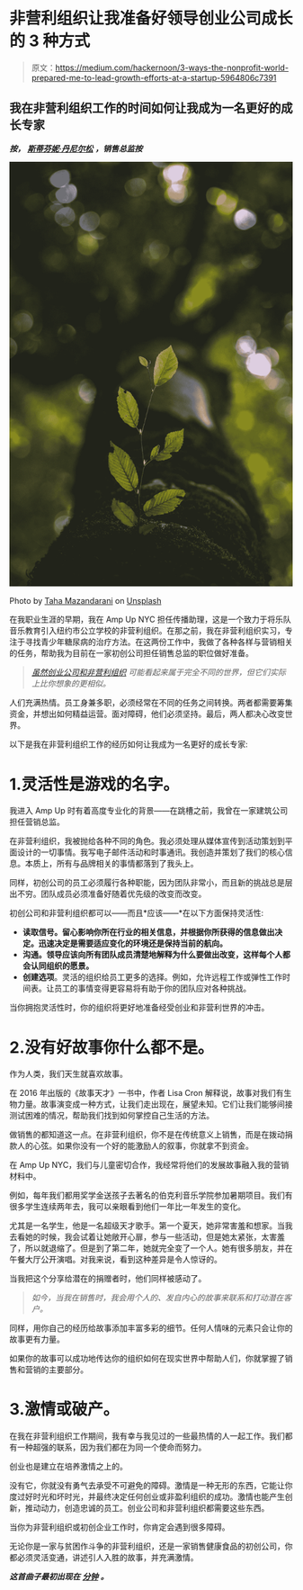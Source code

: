 # 非营利组织让我准备好领导创业公司成长的 3 种方式

> 原文：<https://medium.com/hackernoon/3-ways-the-nonprofit-world-prepared-me-to-lead-growth-efforts-at-a-startup-5964806c7391>

## 我在非营利组织工作的时间如何让我成为一名更好的成长专家

***按，*** [***斯蒂芬妮·丹尼尔松***](https://medium.com/u/3734b7a7562d?source=post_page-----5964806c7391--------------------------------) ***，销售总监按***

![](img/19e8d5b3924c06a2fa8318a0c4fdea81.png)

Photo by [Taha Mazandarani](https://unsplash.com/@tahamazandarani?utm_source=medium&utm_medium=referral) on [Unsplash](https://unsplash.com?utm_source=medium&utm_medium=referral)

在我职业生涯的早期，我在 Amp Up NYC 担任传播助理，这是一个致力于将乐队音乐教育引入纽约市公立学校的非营利组织。在那之前，我在非营利组织实习，专注于寻找青少年糖尿病的治疗方法。在这两份工作中，我做了各种各样与营销相关的任务，帮助我为目前在一家初创公司担任销售总监的职位做好准备。

> [*虽然创业公司和非营利组织*](https://twitter.com/minutesmag) *可能看起来属于完全不同的世界，但它们实际上比你想象的更相似。*

人们充满热情。员工身兼多职，必须经常在不同的任务之间转换。两者都需要筹集资金，并想出如何精益运营。面对障碍，他们必须坚持。最后，两人都决心改变世界。

以下是我在非营利组织工作的经历如何让我成为一名更好的成长专家:

# 1.灵活性是游戏的名字。

我进入 Amp Up 时有着高度专业化的背景——在跳槽之前，我曾在一家建筑公司担任营销总监。

在非营利组织，我被抛给各种不同的角色。我必须处理从媒体宣传到活动策划到平面设计的一切事情。我写电子邮件活动和时事通讯。我创造并策划了我们的核心信息。本质上，所有与品牌相关的事情都落到了我头上。

同样，初创公司的员工必须履行各种职能，因为团队非常小，而且新的挑战总是层出不穷。团队成员必须准备好随着优先级的改变而改变。

初创公司和非营利组织都可以——而且*应该——*在以下方面保持灵活性:

*   **读取信号。留心影响你所在行业的相关信息，并根据你所获得的信息做出决定。迅速决定是需要适应变化的环境还是保持当前的航向。**
*   **沟通。领导应该向所有团队成员清楚地解释为什么要做出改变，这样每个人都会认同组织的愿景。**
*   **创建选项**。灵活的组织给员工更多的选择。例如，允许远程工作或弹性工作时间表。让员工的事情变得更容易将有助于你的团队应对各种挑战。

当你拥抱灵活性时，你的组织将更好地准备经受创业和非营利世界的冲击。

# 2.没有好故事你什么都不是。

作为人类，我们天生就喜欢故事。

在 2016 年出版的《故事天才》一书中，作者 Lisa Cron 解释说，故事对我们有生物力量。故事演变成一种方式，让我们走出现在，展望未知。它们让我们能够间接测试困难的情况，帮助我们找到如何掌控自己生活的方法。

做销售的都知道这一点。在非营利组织，你不是在传统意义上销售，而是在拨动捐款人的心弦。如果你没有一个好的能激励人的叙事，你就拿不到资金。

在 Amp Up NYC，我们与儿童密切合作，我经常将他们的发展故事融入我的营销材料中。

例如，每年我们都用奖学金送孩子去著名的伯克利音乐学院参加暑期项目。我们有很多学生连续两年去，我可以亲眼看到他们一年比一年发生的变化。

尤其是一名学生，他是一名超级天才歌手。第一个夏天，她非常害羞和想家。当我去看她的时候，我会试着让她敞开心扉，参与一些活动，但是她太紧张，太害羞了，所以就退缩了。但是到了第二年，她就完全变了一个人。她有很多朋友，并在午餐大厅公开演唱。对我来说，看到这种差异是令人惊讶的。

当我把这个分享给潜在的捐赠者时，他们同样被感动了。

> *如今，当我在销售时，我会用个人的、发自内心的故事来联系和打动潜在客户。*

同样，用你自己的经历给故事添加丰富多彩的细节。任何人情味的元素只会让你的故事更有力量。

如果你的故事可以成功地传达你的组织如何在现实世界中帮助人们，你就掌握了销售和营销的主要部分。

# 3.激情或破产。

在我在非营利组织工作期间，我有幸与我见过的一些最热情的人一起工作。我们都有一种超强的联系，因为我们都在为同一个使命而努力。

创业也是建立在培养激情之上的。

没有它，你就没有勇气去承受不可避免的障碍。激情是一种无形的东西，它能让你度过好时光和坏时光，并最终决定任何创业或非盈利组织的成功。激情也能产生创新，推动动力，创造忠诚的员工。创业公司和非营利组织都需要这些东西。

当你为非营利组织或初创企业工作时，你肯定会遇到很多障碍。

无论你是一家与贫困作斗争的非营利组织，还是一家销售健康食品的初创公司，你都必须灵活变通，讲述引人入胜的故事，并充满激情。

***这首曲子最初出现在*** [***分钟***](https://www.minutesmagazine.com/) ***。***